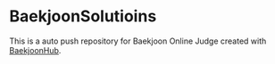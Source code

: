 # BaekjoonSolutioins
This is a auto push repository for Baekjoon Online Judge created with [BaekjoonHub](https://github.com/BaekjoonHub/BaekjoonHub).
